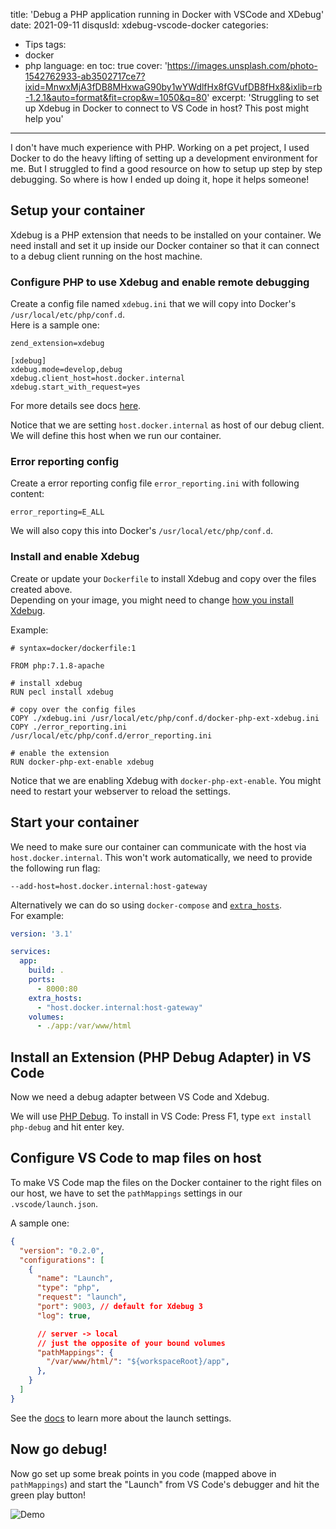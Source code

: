title: 'Debug a PHP application running in Docker with VSCode and XDebug'
date: 2021-09-11
disqusId: xdebug-vscode-docker
categories:
- Tips
tags:
- docker
- php
language: en
toc: true
cover: 'https://images.unsplash.com/photo-1542762933-ab3502717ce7?ixid=MnwxMjA3fDB8MHxwaG90by1wYWdlfHx8fGVufDB8fHx8&ixlib=rb-1.2.1&auto=format&fit=crop&w=1050&q=80'
excerpt: 'Struggling to set up Xdebug in Docker to connect to VS Code in host? This post might help you'
---

I don't have much experience with PHP.
Working on a pet project, I used Docker to do the heavy lifting of setting up a development environment for me.
But I struggled to find a good resource on how to setup up step by step debugging.
So where is how I ended up doing it, hope it helps someone!

## Setup your container

Xdebug is a PHP extension that needs to be installed on your container. We need install and set it up inside our Docker container so that it can connect to a debug client running on the host machine.

### Configure PHP to use Xdebug and enable remote debugging
Create a config file named `xdebug.ini` that we will copy into Docker's `/usr/local/etc/php/conf.d`.  
Here is a sample one:
```
zend_extension=xdebug

[xdebug]
xdebug.mode=develop,debug
xdebug.client_host=host.docker.internal
xdebug.start_with_request=yes
```
For more details see docs [here](https://xdebug.org/docs/install#configure-php).

Notice that we are setting `host.docker.internal` as host of our debug client. We will define this host when we run our container.


### Error reporting config
Create a error reporting config file `error_reporting.ini` with following content:
```
error_reporting=E_ALL
```
We will also copy this into Docker's `/usr/local/etc/php/conf.d`.

### Install and enable Xdebug
Create or update your `Dockerfile` to install Xdebug and copy over the files created above.  
Depending on your image, you might need to change [how you install Xdebug](https://xdebug.org/docs/install).

Example:  
```
# syntax=docker/dockerfile:1

FROM php:7.1.8-apache

# install xdebug
RUN pecl install xdebug

# copy over the config files
COPY ./xdebug.ini /usr/local/etc/php/conf.d/docker-php-ext-xdebug.ini
COPY ./error_reporting.ini /usr/local/etc/php/conf.d/error_reporting.ini

# enable the extension
RUN docker-php-ext-enable xdebug
```
Notice that we are enabling Xdebug with `docker-php-ext-enable`. You might need to restart your webserver to reload the settings.

## Start your container
We need to make sure our container can communicate with the host via `host.docker.internal`. This won't work automatically, we need to provide the following run flag:
```
--add-host=host.docker.internal:host-gateway
```

Alternatively we can do so using `docker-compose` and [`extra_hosts`](https://docs.docker.com/compose/compose-file/compose-file-v3/#extra_hosts).  
For example: 
```yaml
version: '3.1'

services:
  app:
    build: .
    ports:
      - 8000:80
    extra_hosts:
      - "host.docker.internal:host-gateway"
    volumes:
      - ./app:/var/www/html
```


## Install an Extension (PHP Debug Adapter) in VS Code

Now we need a debug adapter between VS Code and Xdebug. 

We will use [PHP Debug](https://marketplace.visualstudio.com/items?itemName=felixfbecker.php-debug). To install in VS Code: Press F1, type `ext install php-debug` and hit enter key.

## Configure VS Code to map files on host

To make VS Code map the files on the Docker container to the right files on our host, we have to set the `pathMappings` settings in our `.vscode/launch.json`. 

A sample one:

```json
{
  "version": "0.2.0",
  "configurations": [
    {
      "name": "Launch",
      "type": "php",
      "request": "launch",
      "port": 9003, // default for Xdebug 3
      "log": true,

      // server -> local
      // just the opposite of your bound volumes
      "pathMappings": {
        "/var/www/html/": "${workspaceRoot}/app",
      },
    }
  ]
}
```
See the [docs](https://github.com/xdebug/vscode-php-debug#supported-launchjson-settings) to learn more about the launch settings.

## Now go debug!

Now go set up some break points in you code (mapped above in `pathMappings`) and start the "Launch" from VS Code's debugger and hit the green play button!

![Demo](https://raw.githubusercontent.com/xdebug/vscode-php-debug/v1.17.0/images/demo.gif)
